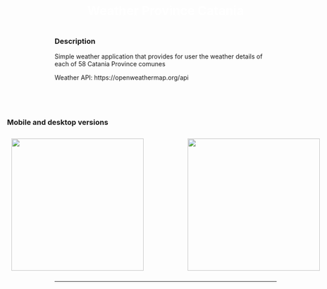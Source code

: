 <body>
<div style="display: flex; align-items: center; justify-content: center; flex-direction: column;">
      
<div style="display: flex; gap: 10px;  flex-direction: column; align-items: center; justify-content: center;">
  <h1  align="center" style="color: white;"> Weather Province Catania </h1>  
</div> 

<div>
  <h3 align="left">Description</h3>
    <p  align="left"> Simple weather application that provides for user the weather details of each of 58 Catania Province comunes </p>
    <p  align="left"> Weather API: https://openweathermap.org/api </p>
   <br>
    
</div>          
<hr>

<div>
    <h3 align="left">Mobile and desktop versions</h3>
  <div style="display: flex; gap: 5rem;  flex-direction: row;
        align-items: center; justify-content: center;">
   <img src='https://i.postimg.cc/DyRpvx8t/mobile-4.png' style="height: 300px; padding: 10px;" /> 
   <img src='https://i.postimg.cc/gcQ1jz7S/mobile-5.png' style="height: 300px; padding: 10px;" /> 
 
  </div>
</div>      
</div> 
     
<hr>
</body>
